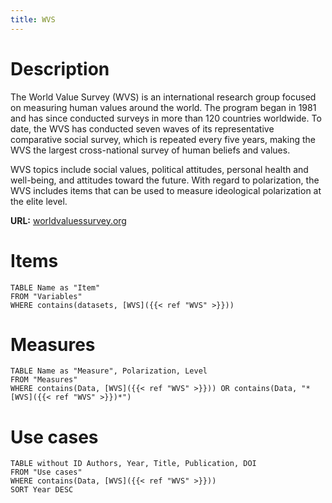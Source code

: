 ```yaml
---
title: WVS
---
```

# Description

The World Value Survey (WVS) is an international research group focused on measuring human values around the world. The program began in 1981 and has since conducted surveys in more than 120 countries worldwide. To date, the WVS has conducted seven waves of its representative comparative social survey, which is repeated every five years, making the WVS the largest cross-national survey of human beliefs and values.

WVS topics include social values, political attitudes, personal health and well-being, and attitudes toward the future. With regard to polarization, the WVS includes items that can be used to measure ideological polarization at the elite level.

**URL:** [worldvaluessurvey.org](https://www.worldvaluessurvey.org/wvs.jsp)
# Items
```dataview
TABLE Name as "Item"
FROM "Variables"
WHERE contains(datasets, [WVS]({{< ref "WVS" >}}))
```

# Measures
```dataview
TABLE Name as "Measure", Polarization, Level
FROM "Measures"
WHERE contains(Data, [WVS]({{< ref "WVS" >}})) OR contains(Data, "*[WVS]({{< ref "WVS" >}})*")
```
# Use cases
```dataview
TABLE without ID Authors, Year, Title, Publication, DOI
FROM "Use cases"
WHERE contains(Data, [WVS]({{< ref "WVS" >}}))
SORT Year DESC
```
